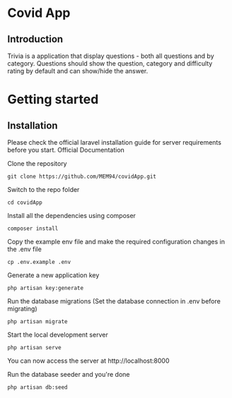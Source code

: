 # Covid App
## Introduction

Trivia is a application that display questions - both all questions and by category. Questions should show the question, category and difficulty rating by default and can show/hide the answer.


# Getting started
## Installation
Please check the official laravel installation guide for server requirements before you start. Official Documentation

Clone the repository
```
git clone https://github.com/MEM94/covidApp.git
```

Switch to the repo folder
```
cd covidApp
```

Install all the dependencies using composer
```
composer install
```

Copy the example env file and make the required configuration changes in the .env file
```
cp .env.example .env
```

Generate a new application key
```
php artisan key:generate
```

Run the database migrations (Set the database connection in .env before migrating)
```
php artisan migrate
```

Start the local development server
```
php artisan serve
```

You can now access the server at http://localhost:8000

Run the database seeder and you're done
```
php artisan db:seed
```
